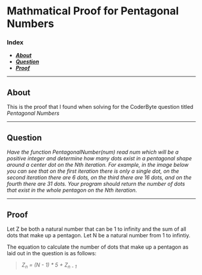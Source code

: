 # Mathmatical Proof for Pentagonal Numbers
### Index
- ***[About](#about)***
- ***[Question](#question)***
- ***[Proof](#proof)***

---
## About
This is the proof that I found when solving for the CoderByte question titled _Pentagonal Numbers_

---
## Question
_Have the function PentagonalNumber(num) read num which will be a positive integer and determine how many dots exist in a pentagonal shape around a center dot on the Nth iteration. For example, in the image below you can see that on the first iteration there is only a single dot, on the second iteration there are 6 dots, on the third there are 16 dots, and on the fourth there are 31 dots. Your program should return the number of dots that exist in the whole pentagon on the Nth iteration._

---
## Proof
Let Z be both a natural number that can be 1 to infinity and the sum of all dots that make up a pentagon. Let N be a natural number from 1 to infintiy.

The equation to calculate the number of dots that make up a pentagon as laid out in the question is as follows:

> _Z<sub>n</sub> = (N - 1) * 5 + Z<sub>n - 1</sub>_
